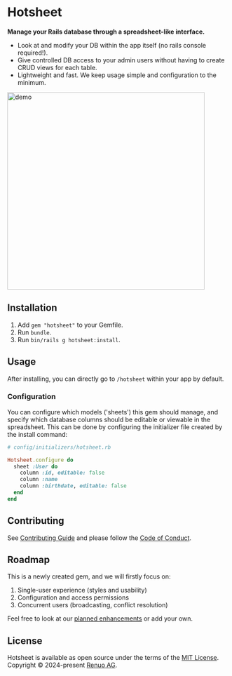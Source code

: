 # Hotsheet

**Manage your Rails database through a spreadsheet-like interface.**

- Look at and modify your DB within the app itself (no rails console required!).
- Give controlled DB access to your admin users without having to create CRUD views for each table.
- Lightweight and fast. We keep usage simple and configuration to the minimum.

<image width=450 alt=demo src=https://github.com/user-attachments/assets/d63544ff-0720-4839-9c14-b5c8cd084cd2>

## Installation

1. Add `gem "hotsheet"` to your Gemfile.
1. Run `bundle`.
1. Run `bin/rails g hotsheet:install`.

## Usage

After installing, you can directly go to `/hotsheet` within your app by default.

### Configuration

You can configure which models ('sheets') this gem should manage, and specify which
database columns should be editable or viewable in the spreadsheet. This can be
done by configuring the initializer file created by the install command:

```rb
# config/initializers/hotsheet.rb

Hotsheet.configure do
  sheet :User do
    column :id, editable: false
    column :name
    column :birthdate, editable: false
  end
end
```

## Contributing

See [Contributing Guide](https://github.com/renuo/hotsheet/blob/main/CONTRIBUTING.md) and please
follow the [Code of Conduct](https://github.com/renuo/hotsheet/blob/main/CODE_OF_CONDUCT.md).

## Roadmap

This is a newly created gem, and we will firstly focus on:

1. Single-user experience (styles and usability)
1. Configuration and access permissions
1. Concurrent users (broadcasting, conflict resolution)

Feel free to look at our [planned enhancements](https://github.com/renuo/hotsheet/issues?q=is%3Aopen+is%3Aissue+label%3Aenhancement)
or add your own.

## License

Hotsheet is available as open source under the terms of the
[MIT License](https://github.com/renuo/hotsheet/blob/main/LICENSE).\
Copyright © 2024-present [Renuo AG](https://www.renuo.ch).
